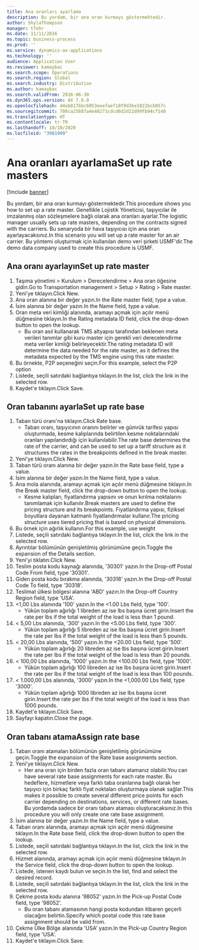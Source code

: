 ```yaml
---
title: Ana oranları ayarlama
description: Bu yordam, bir ana oran kurmayı göstermektedir.
author: ShylaThompson
manager: tfehr
ms.date: 11/11/2016
ms.topic: business-process
ms.prod: ''
ms.service: dynamics-ax-applications
ms.technology: ''
audience: Application User
ms.reviewer: kamaybac
ms.search.scope: Operations
ms.search.region: Global
ms.search.industry: Distribution
ms.author: kamaybac
ms.search.validFrom: 2016-06-30
ms.dyn365.ops.version: AX 7.0.0
ms.openlocfilehash: 44eb817bbc6053eeefaef18f9d3be1822bcb057c
ms.sourcegitcommit: 708ca25687a4e48271cdcd6d2d22d99fb94cf140
ms.translationtype: HT
ms.contentlocale: tr-TR
ms.lasthandoff: 10/10/2020
ms.locfileid: "3981909"
---
```

# <a name="set-up-rate-masters"></a><span data-ttu-id="eecb3-103">Ana oranları ayarlama</span><span class="sxs-lookup"><span data-stu-id="eecb3-103">Set up rate masters</span></span>

[!include [banner](../../includes/banner.md)]

<span data-ttu-id="eecb3-104">Bu yordam, bir ana oran kurmayı göstermektedir.</span><span class="sxs-lookup"><span data-stu-id="eecb3-104">This procedure shows you how to set up a rate master.</span></span> <span data-ttu-id="eecb3-105">Genellikle Lojistik Yöneticisi, taşıyıcılar ile imzalanmış olan sözleşmelere bağlı olarak ana oranları ayarlar.</span><span class="sxs-lookup"><span data-stu-id="eecb3-105">The logistic manager usually sets up rate masters, depending on the contracts signed with the carriers.</span></span> <span data-ttu-id="eecb3-106">Bu senaryoda bir hava taşıyıcısı için ana oran ayarlayacaksınız.</span><span class="sxs-lookup"><span data-stu-id="eecb3-106">In this scenario you will set up a rate master for an air carrier.</span></span> <span data-ttu-id="eecb3-107">Bu yöntemi oluşturmak için kullanılan demo veri şirketi USMF'dir.</span><span class="sxs-lookup"><span data-stu-id="eecb3-107">The demo data company used to create this procedure is USMF.</span></span>


## <a name="set-up-rate-master"></a><span data-ttu-id="eecb3-108">Ana oranı ayarlayın</span><span class="sxs-lookup"><span data-stu-id="eecb3-108">Set up rate master</span></span>
1. <span data-ttu-id="eecb3-109">Taşıma yönetimi > Kurulum > Derecelendirme > Ana oran öğesine gidin.</span><span class="sxs-lookup"><span data-stu-id="eecb3-109">Go to Transportation management > Setup > Rating > Rate master.</span></span>
2. <span data-ttu-id="eecb3-110">Yeni'ye tıklayın.</span><span class="sxs-lookup"><span data-stu-id="eecb3-110">Click New.</span></span>
3. <span data-ttu-id="eecb3-111">Ana oran alanına bir değer yazın.</span><span class="sxs-lookup"><span data-stu-id="eecb3-111">In the Rate master field, type a value.</span></span>
4. <span data-ttu-id="eecb3-112">İsim alanına bir değer yazın.</span><span class="sxs-lookup"><span data-stu-id="eecb3-112">In the Name field, type a value.</span></span>
5. <span data-ttu-id="eecb3-113">Oran meta veri kimliği alanında, aramayı açmak için açılır menü düğmesine tıklayın.</span><span class="sxs-lookup"><span data-stu-id="eecb3-113">In the Rating metadata ID field, click the drop-down button to open the lookup.</span></span>
    * <span data-ttu-id="eecb3-114">Bu oran asıl kullanarak TMS altyapısı tarafından beklenen meta verileri tanımlar gibi kuru master için gerekli veri derecelendirme meta veriler kimliği belirleyecektir.</span><span class="sxs-lookup"><span data-stu-id="eecb3-114">The rating metadata ID will determine the data needed for the rate master, as it defines the metadata expected by the TMS engine using this rate master.</span></span>  
6. <span data-ttu-id="eecb3-115">Bu örnekte, P2P seçeneğini seçin.</span><span class="sxs-lookup"><span data-stu-id="eecb3-115">For this example, select the P2P option</span></span>
7. <span data-ttu-id="eecb3-116">Listede, seçili satırdaki bağlantıya tıklayın.</span><span class="sxs-lookup"><span data-stu-id="eecb3-116">In the list, click the link in the selected row.</span></span>
8. <span data-ttu-id="eecb3-117">Kaydet'e tıklayın.</span><span class="sxs-lookup"><span data-stu-id="eecb3-117">Click Save.</span></span>

## <a name="set-up-rate-base"></a><span data-ttu-id="eecb3-118">Oran tabanını ayarla</span><span class="sxs-lookup"><span data-stu-id="eecb3-118">Set up rate base</span></span>
1. <span data-ttu-id="eecb3-119">Taban türü oranı'na tıklayın.</span><span class="sxs-lookup"><span data-stu-id="eecb3-119">Click Rate base.</span></span>
    * <span data-ttu-id="eecb3-120">Taban oranı, taşıyıcının oranını belirler ve gümrük tarifesi yapısı oluşturmada, kesme kalıplarında belirtilen kesme noktalarındaki oranları yapılandırdığı için kullanılabilir.</span><span class="sxs-lookup"><span data-stu-id="eecb3-120">The rate base determines the rate of the carrier, and can be used to set up a tariff structure as it structures the rates in the breakpoints defined in the break master.</span></span>  
2. <span data-ttu-id="eecb3-121">Yeni'ye tıklayın.</span><span class="sxs-lookup"><span data-stu-id="eecb3-121">Click New.</span></span>
3. <span data-ttu-id="eecb3-122">Taban türü oranı alanına bir değer yazın.</span><span class="sxs-lookup"><span data-stu-id="eecb3-122">In the Rate base field, type a value.</span></span>
4. <span data-ttu-id="eecb3-123">İsim alanına bir değer yazın.</span><span class="sxs-lookup"><span data-stu-id="eecb3-123">In the Name field, type a value.</span></span>
5. <span data-ttu-id="eecb3-124">Ana mola alanında, aramayı açmak için açılır menü düğmesine tıklayın.</span><span class="sxs-lookup"><span data-stu-id="eecb3-124">In the Break master field, click the drop-down button to open the lookup.</span></span>
    * <span data-ttu-id="eecb3-125">Kesme kalıpları, fiyatlandırma yapısını ve onun kırılma noktalarını tanımlamak için kullanılır.</span><span class="sxs-lookup"><span data-stu-id="eecb3-125">Break masters are used to define the pricing structure and its breakpoints.</span></span> <span data-ttu-id="eecb3-126">Fiyatlandırma yapısı, fiziksel boyutlara dayanan katmanlı fiyatlandırmalar kullanır.</span><span class="sxs-lookup"><span data-stu-id="eecb3-126">The pricing structure uses tiered pricing that is based on physical dimensions.</span></span>  
6. <span data-ttu-id="eecb3-127">Bu örnek için ağırlık kullanın.</span><span class="sxs-lookup"><span data-stu-id="eecb3-127">For this example, use weight</span></span>
7. <span data-ttu-id="eecb3-128">Listede, seçili satırdaki bağlantıya tıklayın.</span><span class="sxs-lookup"><span data-stu-id="eecb3-128">In the list, click the link in the selected row.</span></span>
8. <span data-ttu-id="eecb3-129">Ayrıntılar bölümünün genişletilmiş görünümüne geçin.</span><span class="sxs-lookup"><span data-stu-id="eecb3-129">Toggle the expansion of the Details section.</span></span>
9. <span data-ttu-id="eecb3-130">Yeni'yi tıklatın.</span><span class="sxs-lookup"><span data-stu-id="eecb3-130">Click New.</span></span>
10. <span data-ttu-id="eecb3-131">Teslim posta kodu kaynağı alanında, '30301' yazın.</span><span class="sxs-lookup"><span data-stu-id="eecb3-131">In the Drop-off Postal Code From field, type '30301'.</span></span>
11. <span data-ttu-id="eecb3-132">Giden posta kodu bırakma alanında, '30318' yazın.</span><span class="sxs-lookup"><span data-stu-id="eecb3-132">In the Drop-off Postal Code To field, type '30318'.</span></span>
12. <span data-ttu-id="eecb3-133">Teslimat ülkesi bölgesi alanına 'ABD' yazın.</span><span class="sxs-lookup"><span data-stu-id="eecb3-133">In the Drop-off Country Region field, type 'USA'.</span></span>
13. <span data-ttu-id="eecb3-134"><1,00 Lbs alanında '100' yazın.</span><span class="sxs-lookup"><span data-stu-id="eecb3-134">In the <1.00 Lbs field, type '100'.</span></span>
    * <span data-ttu-id="eecb3-135">Yükün toplam ağırlığı 1 libreden az ise lbs başına ücret girin.</span><span class="sxs-lookup"><span data-stu-id="eecb3-135">Insert the rate per lbs if the total weight of the load is less than 1 pound.</span></span>  
14. <span data-ttu-id="eecb3-136">< 5,00 Lbs alanında, '300' yazın.</span><span class="sxs-lookup"><span data-stu-id="eecb3-136">In the <5.00 Lbs field, type '300'.</span></span>
    * <span data-ttu-id="eecb3-137">Yükün toplam ağırlığı 5 libreden az ise lbs başına ücret girin.</span><span class="sxs-lookup"><span data-stu-id="eecb3-137">Insert the rate per lbs if the total weight of the load is less than 5 pounds.</span></span>  
15. <span data-ttu-id="eecb3-138">< 20,00 Lbs alanında, '500' yazın.</span><span class="sxs-lookup"><span data-stu-id="eecb3-138">In the <20.00 Lbs field, type '500'.</span></span>
    * <span data-ttu-id="eecb3-139">Yükün toplam ağırlığı 20 libreden az ise lbs başına ücret girin.</span><span class="sxs-lookup"><span data-stu-id="eecb3-139">Insert the rate per lbs if the total weight of the load is less than 20 pounds.</span></span>  
16. <span data-ttu-id="eecb3-140">< 100,00 Lbs alanında, '1000' yazın.</span><span class="sxs-lookup"><span data-stu-id="eecb3-140">In the <100.00 Lbs field, type '1000'.</span></span>
    * <span data-ttu-id="eecb3-141">Yükün toplam ağırlığı 100 libreden az ise lbs başına ücret girin.</span><span class="sxs-lookup"><span data-stu-id="eecb3-141">Insert the rate per lbs if the total weight of the load is less than 100 pounds.</span></span>  
17. <span data-ttu-id="eecb3-142">< 1.000,00 Lbs alanında, '3000' yazın.</span><span class="sxs-lookup"><span data-stu-id="eecb3-142">In the <1,000.00 Lbs field, type '3000'.</span></span>
    * <span data-ttu-id="eecb3-143">Yükün toplam ağırlığı 1000 libreden az ise lbs başına ücret girin.</span><span class="sxs-lookup"><span data-stu-id="eecb3-143">Insert the rate per lbs if the total weight of the load is less than 1000 pounds.</span></span>  
18. <span data-ttu-id="eecb3-144">Kaydet'e tıklayın.</span><span class="sxs-lookup"><span data-stu-id="eecb3-144">Click Save.</span></span>
19. <span data-ttu-id="eecb3-145">Sayfayı kapatın.</span><span class="sxs-lookup"><span data-stu-id="eecb3-145">Close the page.</span></span>

## <a name="assign-rate-base"></a><span data-ttu-id="eecb3-146">Oran tabanı atama</span><span class="sxs-lookup"><span data-stu-id="eecb3-146">Assign rate base</span></span>
1. <span data-ttu-id="eecb3-147">Taban oranı atamaları bölümünün genişletilmiş görünümüne geçin.</span><span class="sxs-lookup"><span data-stu-id="eecb3-147">Toggle the expansion of the Rate base assignments section.</span></span>
2. <span data-ttu-id="eecb3-148">Yeni'ye tıklayın.</span><span class="sxs-lookup"><span data-stu-id="eecb3-148">Click New.</span></span>
    * <span data-ttu-id="eecb3-149">Her ana oran için birden fazla oran tabanı atamanız olabilir.</span><span class="sxs-lookup"><span data-stu-id="eecb3-149">You can have several rate base assignments for each rate master.</span></span> <span data-ttu-id="eecb3-150">Bu hedeflere, hizmetlere veya farklı taba oranlarına bağlı olarak her taşıyıcı için birkaç farklı fiyat noktaları oluşturmaya olanak sağlar.</span><span class="sxs-lookup"><span data-stu-id="eecb3-150">This makes it possible to create several different price points for each carrier depending on destinations, services, or different rate bases.</span></span> <span data-ttu-id="eecb3-151">Bu yordamda sadece bir oranı tabanı ataması oluşturacaksınız.</span><span class="sxs-lookup"><span data-stu-id="eecb3-151">In this procedure you will only create one rate base assignment.</span></span>  
3. <span data-ttu-id="eecb3-152">İsim alanına bir değer yazın.</span><span class="sxs-lookup"><span data-stu-id="eecb3-152">In the Name field, type a value.</span></span>
4. <span data-ttu-id="eecb3-153">Taban oranı alanında, aramayı açmak için açılır menü düğmesine tıklayın.</span><span class="sxs-lookup"><span data-stu-id="eecb3-153">In the Rate base field, click the drop-down button to open the lookup.</span></span>
5. <span data-ttu-id="eecb3-154">Listede, seçili satırdaki bağlantıya tıklayın.</span><span class="sxs-lookup"><span data-stu-id="eecb3-154">In the list, click the link in the selected row.</span></span>
6. <span data-ttu-id="eecb3-155">Hizmet alanında, aramayı açmak için açılır menü düğmesine tıklayın.</span><span class="sxs-lookup"><span data-stu-id="eecb3-155">In the Service field, click the drop-down button to open the lookup.</span></span>
7. <span data-ttu-id="eecb3-156">Listede, istenen kaydı bulun ve seçin.</span><span class="sxs-lookup"><span data-stu-id="eecb3-156">In the list, find and select the desired record.</span></span>
8. <span data-ttu-id="eecb3-157">Listede, seçili satırdaki bağlantıya tıklayın.</span><span class="sxs-lookup"><span data-stu-id="eecb3-157">In the list, click the link in the selected row.</span></span>
9. <span data-ttu-id="eecb3-158">Çekme posta kodu alanına '98052' yazın.</span><span class="sxs-lookup"><span data-stu-id="eecb3-158">In the Pick-up Postal Code field, type '98052'.</span></span>
    * <span data-ttu-id="eecb3-159">Bu oran tabanı atamasının hangi posta kodundan itibaren geçerli olacağını belirtin.</span><span class="sxs-lookup"><span data-stu-id="eecb3-159">Specify which postal code this rate base assignment should be valid from.</span></span>    
10. <span data-ttu-id="eecb3-160">Çekme Ülke Bölge alanında 'USA' yazın.</span><span class="sxs-lookup"><span data-stu-id="eecb3-160">In the Pick-up Country Region field, type 'USA'.</span></span>
11. <span data-ttu-id="eecb3-161">Kaydet'e tıklayın.</span><span class="sxs-lookup"><span data-stu-id="eecb3-161">Click Save.</span></span>


